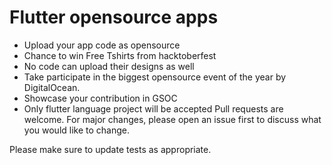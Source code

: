 
# Flutter opensource apps

* Upload your app code as opensource
* Chance to win Free Tshirts from hacktoberfest
* No code can upload their designs as well
* Take participate in the biggest opensource event of the year by DigitalOcean.
* Showcase your contribution in GSOC
* Only flutter language project will be accepted
Pull requests are welcome. For major changes, please open an issue first to discuss what you would like to change.

Please make sure to update tests as appropriate.

